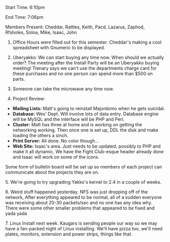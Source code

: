 Start Time: 6:10pm </p><p>
End Time: 7:06pm </p><p>
Members Present: Cheddar, Rattles, Keith, Pacd, Lazarus, Zaphod,  Rfsholes, Soloa, Mike, Isaac, John </p><p>
1. Office Hours were filled out for this semester.  Cheddar's making a cool spreadsheet with Gnumeric to be displayed. </p><p>
2. Uberyakko: We can start buying any time now.  When should we actually order?  The meeting after the Install Party will be an Uberyakko buying  meeting!  Trenary says we can't use the departments charge card for these purchases and no one person can spend more than $500 on parts. </p><p>
3. Someone can take the microwave any time now. </p><p>
4. Project Review: </p><p>
<ul> <li><b>Mailing Lists:</b>  Matt's going to reinstall Majordomo when he gets suicidal.</li> <li><b>Database:</b>  Wes' Dept.  Will involve lots of data entry.  Database engine will be MySQL and the interface will be PHP and Perl.</li> <li><b>Cluster:</b>  Matt has three at home and is working on getting the networking working.  Then once one is set up, DDL the disk and make loading the others a sinch.</li> <li><b>Print Server:</b>  All done.  No color though...</li> <li><b>Web Site:</b>  Isaac's area.  Just needs to be updated, possibly to PHP and make it all dynamic.  We have the Fight Club-esque header already done and Isaac will work on some of the icons.</li> </ul> </p><p>
Some form of bulletin board will be set up so members of each project can communicate about the projects they are on. </p><p>
5. We're going to try upgrading Yakko's kernel to 2.4 in a couple of weeks. </p><p>
6. Weird stuff happened yesterday.  NFS was just dropping off of the network, After everything appeared to be normal, all of a sudden everyone was receiving about 20-30 packets/sec and no one has any idea why.  There were some other smaller problems that appeared to be fixed and yada yada </p><p>
7. Linux Install next week.  Kaugars is sending people our way so we may have a fan-packed night of Linux installing.  We'll have pizza too, we'll need  plates, monitors, extension and power strips, things like that. </p>

